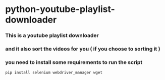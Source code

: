 # python-youtube-playlist-downloader
### This is a youtube playlist downloader
### and it also sort the videos for you ( if you choose to sorting it )
### you need to install some requirements to run the script
`pip install selenium webdriver_manager wget`
